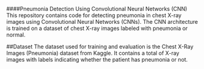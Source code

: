 
####Pneumonia Detection Using Convolutional Neural Networks (CNN)
This repository contains code for detecting pneumonia in chest X-ray images using Convolutional Neural Networks (CNNs). The CNN architecture is trained on a dataset of chest X-ray images labeled with pneumonia or normal.

##Dataset
The dataset used for training and evaluation is the Chest X-Ray Images (Pneumonia) dataset from Kaggle. It contains a total of X-ray images with labels indicating whether the patient has pneumonia or not.

